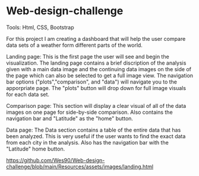 # Web-design-challenge


Tools: Html, CSS, Bootstrap


For this project I am creating a dashboard that will help the user compare data sets of a weather form different parts of the world.


Landing page: 
This is the first page the user will see and begin the visualization. The landing page contains a brief discription of the analysis given with a 
main data image and the continuing data images on the side of the page which can also be selected to get a full image view. The navigation bar 
options ("plots","comparison", and "data") will navigate you to the apporpriate page. The "plots" button will drop down for full image visuals for each data set.

Comparison page:
This section will display a clear visual of all of the data images on one page for side-by-side comparison. Also contains the navigation bar 
and "Latitude" as the "home" button.

Data page:
The Data section contains a table of the entire data that has been analyzed. This is very useful if the user wants to find the exact data from each city in the analysis.
Also has the navigation bar with the "Latitude" home button.

https://github.com/Wes90/Web-design-challenge/blob/main/Resources/assets/images/landing.html







